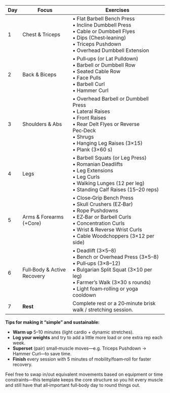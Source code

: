 
| Day | Focus                   | Exercises                                                                                                                                                          |
|-----|-------------------------|--------------------------------------------------------------------------------------------------------------------------------------------------------------------|
| 1   | Chest & Triceps         | • Flat Barbell Bench Press<br>• Incline Dumbbell Press<br>• Cable or Dumbbell Flyes<br>• Dips (Chest‑leaning)<br>• Triceps Pushdown<br>• Overhead Dumbbell Extension |
| 2   | Back & Biceps           | • Pull‑ups (or Lat Pulldown)<br>• Barbell or Dumbbell Row<br>• Seated Cable Row<br>• Face Pulls<br>• Barbell Curl<br>• Hammer Curl                                 |
| 3   | Shoulders & Abs         | • Overhead Barbell or Dumbbell Press<br>• Lateral Raises<br>• Front Raises<br>• Rear Delt Flyes or Reverse Pec‑Deck<br>• Shrugs<br>• Hanging Leg Raises (3×15)<br>• Plank (3×60 s) |
| 4   | Legs                    | • Barbell Squats (or Leg Press)<br>• Romanian Deadlifts<br>• Leg Extensions<br>• Leg Curls<br>• Walking Lunges (12 per leg)<br>• Standing Calf Raises (15–20 reps)  |
| 5   | Arms & Forearms (+Core) | • Close‑Grip Bench Press<br>• Skull Crushers (EZ‑Bar)<br>• Rope Pushdowns<br>• EZ‑Bar or Barbell Curls<br>• Concentration Curls<br>• Wrist & Reverse Wrist Curls<br>• Cable Woodchoppers (3×12 per side) |
| 6   | Full‑Body & Active Recovery | • Deadlift (3×5–8)<br>• Bench or Overhead Press (3×5–8)<br>• Pull‑ups (3×8–12)<br>• Bulgarian Split Squat (3×10 per leg)<br>• Farmer’s Walk (3×30 s rounds)<br>• Light foam‑rolling or yoga cooldown |
| 7   | **Rest**                | Complete rest or a 20‑minute brisk walk / stretching session.                                                                                                       |

**Tips for making it “simple” and sustainable:**  
- **Warm up** 5–10 minutes (light cardio + dynamic stretches).  
- **Log your weights** and try to add a little more load or one extra rep each week.  
- **Superset** (pair) small‐muscle moves—e.g. Triceps Pushdown → Hammer Curl—to save time.  
- **Finish** every session with 5 minutes of mobility/foam‑roll for faster recovery.  

Feel free to swap in/out equivalent movements based on equipment or time constraints—this template keeps the core structure so you hit every muscle and still have that all‑important full‑body day to round things out.
